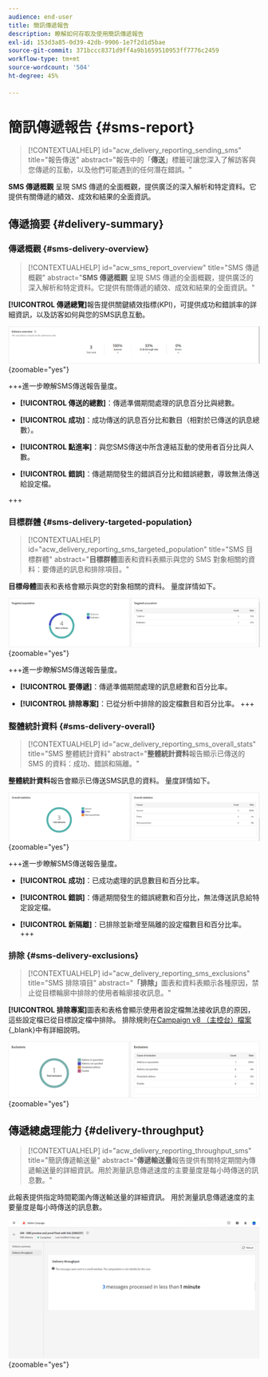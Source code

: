 ```yaml
---
audience: end-user
title: 簡訊傳遞報告
description: 瞭解如何存取及使用簡訊傳遞報告
exl-id: 153d3a85-0d39-42db-9906-1e7f2d1d5bae
source-git-commit: 371bccc8371d9ff4a9b1659510953ff7776c2459
workflow-type: tm+mt
source-wordcount: '504'
ht-degree: 45%

---
```


# 簡訊傳遞報告 {#sms-report}

>[!CONTEXTUALHELP]
>id="acw_delivery_reporting_sending_sms"
>title="報告傳送"
>abstract="報告中的「**傳送**」標籤可讓您深入了解訪客與您傳遞的互動，以及他們可能遇到的任何潛在錯誤。"

**SMS 傳遞概觀** 呈現 SMS 傳遞的全面概觀，提供廣泛的深入解析和特定資料。它提供有關傳遞的績效、成效和結果的全面資訊。

## 傳遞摘要 {#delivery-summary}

### 傳遞概觀 {#sms-delivery-overview}

>[!CONTEXTUALHELP]
>id="acw_sms_report_overview"
>title="SMS 傳遞概觀"
>abstract="**SMS 傳遞概觀** 呈現 SMS 傳遞的全面概觀，提供廣泛的深入解析和特定資料。它提供有關傳遞的績效、成效和結果的全面資訊。"

**[!UICONTROL 傳遞總覽]**&#x200B;報告提供關鍵績效指標(KPI)，可提供成功和錯誤率的詳細資訊，以及訪客如何與您的SMS訊息互動。

![](assets/reporting_sms_3.png){zoomable="yes"}

+++進一步瞭解SMS傳送報告量度。

* **[!UICONTROL 傳送的總數]**：傳遞準備期間處理的訊息百分比與總數。

* **[!UICONTROL 成功]**：成功傳送的訊息百分比和數目（相對於已傳送的訊息總數）。

* **[!UICONTROL 點進率]**：與您SMS傳送中所含連結互動的使用者百分比與人數。

* **[!UICONTROL 錯誤]**：傳遞期間發生的錯誤百分比和錯誤總數，導致無法傳送給設定檔。

+++

### 目標群體 {#sms-delivery-targeted-population}

>[!CONTEXTUALHELP]
>id="acw_delivery_reporting_sms_targeted_population"
>title="SMS 目標群體"
>abstract="**目標群體**&#x200B;圖表和資料表顯示與您的 SMS 對象相關的資料：要傳遞的訊息和排除項目。"

**目標母體**&#x200B;圖表和表格會顯示與您的對象相關的資料。 量度詳情如下。

![](assets/reporting_sms_4.png){zoomable="yes"}

+++進一步瞭解SMS傳送報告量度。

* **[!UICONTROL 要傳遞]**：傳遞準備期間處理的訊息總數和百分比率。

* **[!UICONTROL 排除專案]**：已從分析中排除的設定檔數目和百分比率。
+++


### 整體統計資料 {#sms-delivery-overall}

>[!CONTEXTUALHELP]
>id="acw_delivery_reporting_sms_overall_stats"
>title="SMS 整體統計資料"
>abstract="**整體統計資料**&#x200B;報告顯示已傳送的 SMS 的資料：成功、錯誤和隔離。"

**整體統計資料**&#x200B;報告會顯示已傳送SMS訊息的資料。 量度詳情如下。

![](assets/reporting_sms_5.png){zoomable="yes"}

+++進一步瞭解SMS傳送報告量度。

* **[!UICONTROL 成功]**：已成功處理的訊息數目和百分比率。

* **[!UICONTROL 錯誤]**：傳遞期間發生的錯誤總數和百分比，無法傳送訊息給特定設定檔。

* **[!UICONTROL 新隔離]**：已排除並新增至隔離的設定檔數目和百分比率。
+++

### 排除 {#sms-delivery-exclusions}

>[!CONTEXTUALHELP]
>id="acw_delivery_reporting_sms_exclusions"
>title="SMS 排除項目"
>abstract="**「排除」**&#x200B;圖表和資料表顯示各種原因，禁止從目標輪廓中排除的使用者輪廓接收訊息。"

**[!UICONTROL 排除專案]**&#x200B;圖表和表格會顯示使用者設定檔無法接收訊息的原因，這些設定檔已從目標設定檔中排除。 排除規則在[Campaign v8 （主控台）檔案](https://experienceleague.adobe.com/docs/campaign/campaign-v8/send/failures/delivery-failures.html#sms-quarantines){_blank}中有詳細說明。

![](assets/reporting_sms_6.png){zoomable="yes"}

## 傳遞總處理能力 {#delivery-throughput}

>[!CONTEXTUALHELP]
>id="acw_delivery_reporting_throughput_sms"
>title="簡訊傳遞輸送量"
>abstract="**傳遞輸送量**&#x200B;報告提供有關特定期間內傳遞輸送量的詳細資訊。用於測量訊息傳遞速度的主要量度是每小時傳送的訊息數。"

此報表提供指定時間範圍內傳送輸送量的詳細資訊。 用於測量訊息傳遞速度的主要量度是每小時傳送的訊息數。

![](assets/reporting_sms_2.png){zoomable="yes"}
